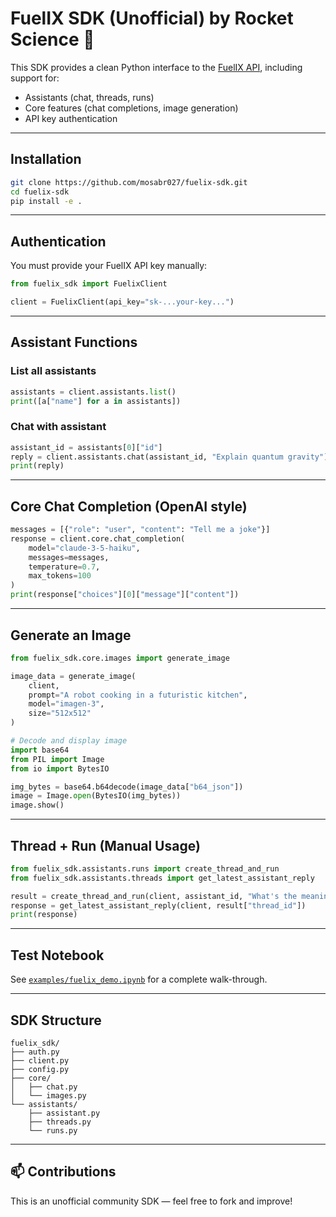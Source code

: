 # FuelIX SDK (Unofficial) by Rocket Science 🚀

This SDK provides a clean Python interface to the [FuelIX API](https://api-beta.fuelix.ai), including support for:

- Assistants (chat, threads, runs)
- Core features (chat completions, image generation)
- API key authentication

---

##  Installation

```bash
git clone https://github.com/mosabr027/fuelix-sdk.git
cd fuelix-sdk
pip install -e .
```

---

##  Authentication

You must provide your FuelIX API key manually:

```python
from fuelix_sdk import FuelixClient

client = FuelixClient(api_key="sk-...your-key...")
```

---

##  Assistant Functions

### List all assistants
```python
assistants = client.assistants.list()
print([a["name"] for a in assistants])
```

### Chat with assistant
```python
assistant_id = assistants[0]["id"]
reply = client.assistants.chat(assistant_id, "Explain quantum gravity")
print(reply)
```

---

##  Core Chat Completion (OpenAI style)

```python
messages = [{"role": "user", "content": "Tell me a joke"}]
response = client.core.chat_completion(
    model="claude-3-5-haiku",
    messages=messages,
    temperature=0.7,
    max_tokens=100
)
print(response["choices"][0]["message"]["content"])
```

---

## Generate an Image

```python
from fuelix_sdk.core.images import generate_image

image_data = generate_image(
    client,
    prompt="A robot cooking in a futuristic kitchen",
    model="imagen-3",
    size="512x512"
)

# Decode and display image
import base64
from PIL import Image
from io import BytesIO

img_bytes = base64.b64decode(image_data["b64_json"])
image = Image.open(BytesIO(img_bytes))
image.show()
```

---

## Thread + Run (Manual Usage)

```python
from fuelix_sdk.assistants.runs import create_thread_and_run
from fuelix_sdk.assistants.threads import get_latest_assistant_reply

result = create_thread_and_run(client, assistant_id, "What's the meaning of life?")
response = get_latest_assistant_reply(client, result["thread_id"])
print(response)
```

---

## Test Notebook

See [`examples/fuelix_demo.ipynb`](examples/fuelix_demo.ipynb) for a complete walk-through.

---

## SDK Structure

```
fuelix_sdk/
├── auth.py
├── client.py
├── config.py
├── core/
│   ├── chat.py
│   └── images.py
└── assistants/
    ├── assistant.py
    ├── threads.py
    └── runs.py
```

---

## 📫 Contributions

This is an unofficial community SDK — feel free to fork and improve!
